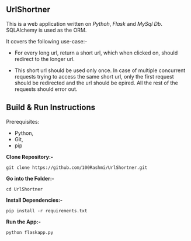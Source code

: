 UrlShortner
------------------------

This is a web application written on *Pythoh*, *Flask* and *MySql Db*.
SQLAlchemy is used as the ORM.

It covers the following use-case:-

- For every long url, return a short url, which when clicked on, should redirect to the longer url.

- This short url should be used only once.
  In case of multiple concurrent requests trying to access the same short url, only the first request should be redirected and the url should be epired. 
  All the rest of the requests should error out.
  
 
Build & Run Instructions
--------------------

Prerequisites:
   - Python, 
   - Git,
   - pip

**Clone Repository:-**

`git clone https://github.com/100Rashmi/UrlShortner.git`

**Go into the Folder:-**

`cd UrlShortner`

**Install Dependencies:-**

`pip install -r requirements.txt`

**Run the App:-**

`python flaskapp.py`
